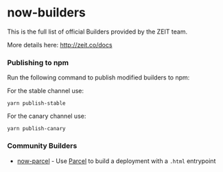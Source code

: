 # now-builders

This is the full list of official Builders provided by the ZEIT team.

More details here: http://zeit.co/docs

### Publishing to npm

Run the following command to publish modified builders to npm:

For the stable channel use:

```
yarn publish-stable
```

For the canary channel use:

```
yarn publish-canary
```

### Community Builders

- [now-parcel](https://github.com/sergiodxa/now-parcel) - Use [Parcel](https://parceljs.org) to build a deployment with a `.html` entrypoint 
